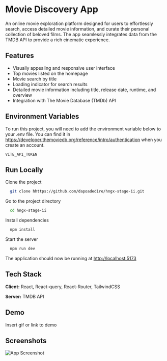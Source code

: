 
# Movie Discovery App

An online movie exploration platform designed for users to effortlessly search, access detailed movie information, and curate their personal collection of beloved films. The app seamlessly integrates data from the TMDB API to provide a rich cinematic experience.

## Features

- Visually appealing and responsive user interface
- Top movies listed on the homepage
- Movie search by title
- Loading indicator for search results
- Detailed movie information including title, release date, runtime, and overview
- Integration with The Movie Database (TMDb) API

## Environment Variables

To run this project, you will need to add the environment variable below to your .env file. You can find it in <https://developer.themoviedb.org/reference/intro/authentication> when you create an account.

`VITE_API_TOKEN`

## Run Locally

Clone the project

```bash
  git clone hhttps://github.com/dapoadedire/hngx-stage-ii.git
```

Go to the project directory

```bash
  cd hngx-stage-ii 
```

Install dependencies

```bash
  npm install
```

Start the server

```bash
  npm run dev
```

The application should now be running at <http://localhost:5173>

## Tech Stack

**Client:** React, React-query, React-Router, TailwindCSS

**Server:** TMDB API

## Demo

Insert gif or link to demo

## Screenshots

![App Screenshot](https://via.placeholder.com/468x300?text=App+Screenshot+Here)
